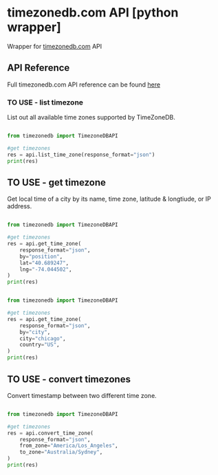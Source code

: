 # timezonedb.com API [python wrapper]

Wrapper for [timezonedb.com](https://timezonedb.com) API

## API Reference

Full timezonedb.com API reference can be found [here](https://timezonedb.com/api)

### TO USE - list timezone

List out all available time zones supported by TimeZoneDB. 

```python

from timezonedb import TimezoneDBAPI

#get timezones
res = api.list_time_zone(response_format="json")
print(res)
```

## TO USE - get timezone

Get local time of a city by its name, time zone, latitude & longtiude, or IP address. 

```python

from timezonedb import TimezoneDBAPI

#get timezones
res = api.get_time_zone(
    response_format="json",                                                     
    by="position",                                                              
    lat="40.689247",                                                            
    lng="-74.044502",   
)                                                                               
print(res)
```
```python

from timezonedb import TimezoneDBAPI

#get timezones
res = api.get_time_zone(
    response_format="json",                                                     
    by="city", 
    city="chicago",
    country="US", 
)                                                                               
print(res)
```


## TO USE - convert timezones

Convert timestamp between two different time zone. 

```python

from timezonedb import TimezoneDBAPI

#get timezones
res = api.convert_time_zone(
    response_format="json",
    from_zone="America/Los_Angeles",
    to_zone="Australia/Sydney",
)                                                                               
print(res)
```

